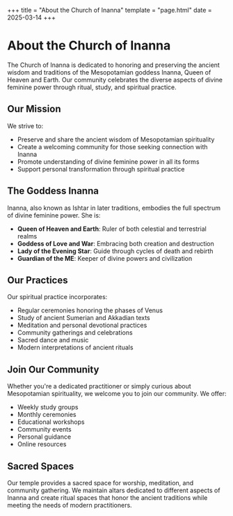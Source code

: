 +++
title = "About the Church of Inanna"
template = "page.html"
date = 2025-03-14
+++

# About the Church of Inanna

The Church of Inanna is dedicated to honoring and preserving the ancient wisdom and traditions of the Mesopotamian goddess Inanna, Queen of Heaven and Earth. Our community celebrates the diverse aspects of divine feminine power through ritual, study, and spiritual practice.

## Our Mission

We strive to:
- Preserve and share the ancient wisdom of Mesopotamian spirituality
- Create a welcoming community for those seeking connection with Inanna
- Promote understanding of divine feminine power in all its forms
- Support personal transformation through spiritual practice

## The Goddess Inanna

Inanna, also known as Ishtar in later traditions, embodies the full spectrum of divine feminine power. She is:

- **Queen of Heaven and Earth**: Ruler of both celestial and terrestrial realms
- **Goddess of Love and War**: Embracing both creation and destruction
- **Lady of the Evening Star**: Guide through cycles of death and rebirth
- **Guardian of the ME**: Keeper of divine powers and civilization

## Our Practices

Our spiritual practice incorporates:

- Regular ceremonies honoring the phases of Venus
- Study of ancient Sumerian and Akkadian texts
- Meditation and personal devotional practices
- Community gatherings and celebrations
- Sacred dance and music
- Modern interpretations of ancient rituals

## Join Our Community

Whether you're a dedicated practitioner or simply curious about Mesopotamian spirituality, we welcome you to join our community. We offer:

- Weekly study groups
- Monthly ceremonies
- Educational workshops
- Community events
- Personal guidance
- Online resources

## Sacred Spaces

Our temple provides a sacred space for worship, meditation, and community gathering. We maintain altars dedicated to different aspects of Inanna and create ritual spaces that honor the ancient traditions while meeting the needs of modern practitioners. 
